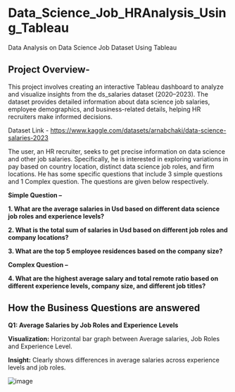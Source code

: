 # Data_Science_Job_HRAnalysis_Using_Tableau
Data Analysis on Data Science Job Dataset Using Tableau 

## Project Overview-

This project involves creating an interactive Tableau dashboard to analyze and visualize insights from the ds_salaries dataset (2020–2023). The dataset provides detailed information about data science job salaries, employee demographics, and business-related details, helping HR recruiters make informed decisions.

Dataset Link - https://www.kaggle.com/datasets/arnabchaki/data-science-salaries-2023

The user, an HR recruiter, seeks to get precise information on data science and other job salaries. Specifically, he is interested in exploring variations in pay based on country location, distinct data science job roles, and firm locations. He has some specific questions that include 3 simple questions and 1 Complex question. The questions are given below respectively.

**Simple Question –**

**1. What are the average salaries in Usd based on different data science job roles and experience levels?**

**2. What is the total sum of salaries in Usd based on different job roles and company locations?**

**3. What are the top 5 employee residences based on the company size?**

**Complex Question –**

**4. What are the highest average salary and total remote ratio based on different experience levels, company size, and different job titles?**

## How the Business Questions are answered 

**Q1: Average Salaries by Job Roles and Experience Levels**

**Visualization:** Horizontal bar graph between Average salaries, Job Roles and Experience Level.

**Insight:** Clearly shows differences in average salaries across experience levels and job roles.

![image](https://github.com/user-attachments/assets/eb4eda87-2609-4664-947b-c3b950a7ebdc)


